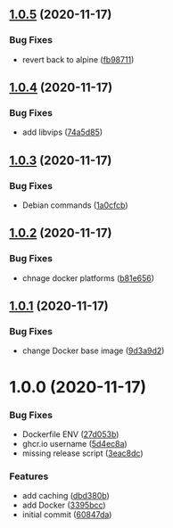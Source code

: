 ## [1.0.5](https://github.com/picaljs/pical/compare/v1.0.4...v1.0.5) (2020-11-17)


### Bug Fixes

* revert back to alpine ([fb98711](https://github.com/picaljs/pical/commit/fb98711e6dded7a38585d83de845b345f5ac4d66))

## [1.0.4](https://github.com/picaljs/pical/compare/v1.0.3...v1.0.4) (2020-11-17)


### Bug Fixes

* add libvips ([74a5d85](https://github.com/picaljs/pical/commit/74a5d85a74712577032606f041ce38869e8052dd))

## [1.0.3](https://github.com/picaljs/pical/compare/v1.0.2...v1.0.3) (2020-11-17)


### Bug Fixes

* Debian commands ([1a0cfcb](https://github.com/picaljs/pical/commit/1a0cfcb1064ff72f21b0462918d1250d85557035))

## [1.0.2](https://github.com/picaljs/pical/compare/v1.0.1...v1.0.2) (2020-11-17)


### Bug Fixes

* chnage docker platforms ([b81e656](https://github.com/picaljs/pical/commit/b81e6567632637cd08b8f9d976b0bcc8fde930de))

## [1.0.1](https://github.com/picaljs/pical/compare/v1.0.0...v1.0.1) (2020-11-17)


### Bug Fixes

* change Docker base image ([9d3a9d2](https://github.com/picaljs/pical/commit/9d3a9d2066eae881df2f5dbdb8c1147859f028f2))

# 1.0.0 (2020-11-17)


### Bug Fixes

* Dockerfile ENV ([27d053b](https://github.com/picaljs/pical/commit/27d053b1232ff7fcb7ab5400b562031f96670de5))
* ghcr.io username ([5d4ec8a](https://github.com/picaljs/pical/commit/5d4ec8a606feb951f5b7bea7ce86a81e5909cc82))
* missing release script ([3eac8dc](https://github.com/picaljs/pical/commit/3eac8dcfddf801cd10366385a16acfebb6b2c6ee))


### Features

* add caching ([dbd380b](https://github.com/picaljs/pical/commit/dbd380b61aa6e7a2342293799997c8c318b54c3d))
* add Docker ([3395bcc](https://github.com/picaljs/pical/commit/3395bcc4b490138f5bf40bc204f9aa29b7fd6491))
* initial commit ([60847da](https://github.com/picaljs/pical/commit/60847da8ea81d9524d2c4b9cefc5f8a1fb3a391c))
